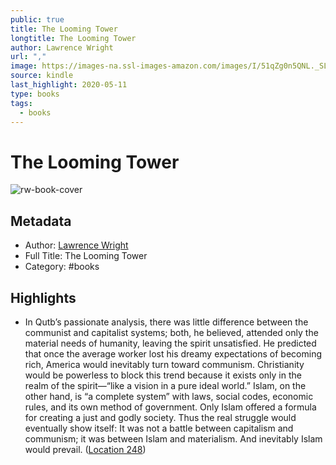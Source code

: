 ```yaml
---
public: true
title: The Looming Tower
longtitle: The Looming Tower
author: Lawrence Wright
url: ","
image: https://images-na.ssl-images-amazon.com/images/I/51qZg0n5QNL._SL200_.jpg
source: kindle
last_highlight: 2020-05-11
type: books
tags:
  - books
---
```

# The Looming Tower

![rw-book-cover](https://images-na.ssl-images-amazon.com/images/I/51qZg0n5QNL._SL200_.jpg)

## Metadata
- Author: [Lawrence Wright](Lawrence%20Wright.md)
- Full Title: The Looming Tower
- Category: #books

## Highlights
- In Qutb’s passionate analysis, there was little difference between the communist and capitalist systems; both, he believed, attended only the material needs of humanity, leaving the spirit unsatisfied. He predicted that once the average worker lost his dreamy expectations of becoming rich, America would inevitably turn toward communism. Christianity would be powerless to block this trend because it exists only in the realm of the spirit—“like a vision in a pure ideal world.” Islam, on the other hand, is “a complete system” with laws, social codes, economic rules, and its own method of government. Only Islam offered a formula for creating a just and godly society. Thus the real struggle would eventually show itself: It was not a battle between capitalism and communism; it was between Islam and materialism. And inevitably Islam would prevail. ([Location 248](https://readwise.io/to_kindle?action=open&asin=B000JMKNTW&location=248))
